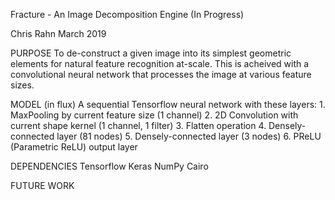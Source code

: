 Fracture - An Image Decomposition Engine (In Progress)

Chris Rahn
March 2019

PURPOSE
To de-construct a given image into its simplest geometric elements for natural feature recognition at-scale. This is acheived with a convolutional neural network that processes the image at various feature sizes.

MODEL
(in flux)
A sequential Tensorflow neural network with these layers:
    1. MaxPooling by current feature size (1 channel)
    2. 2D Convolution with current shape kernel (1 channel, 1 filter)
    3. Flatten operation
    4. Densely-connected layer (81 nodes)
    5. Densely-connected layer (3 nodes)
    6. PReLU (Parametric ReLU) output layer

DEPENDENCIES
Tensorflow
Keras
NumPy
Cairo

FUTURE WORK

